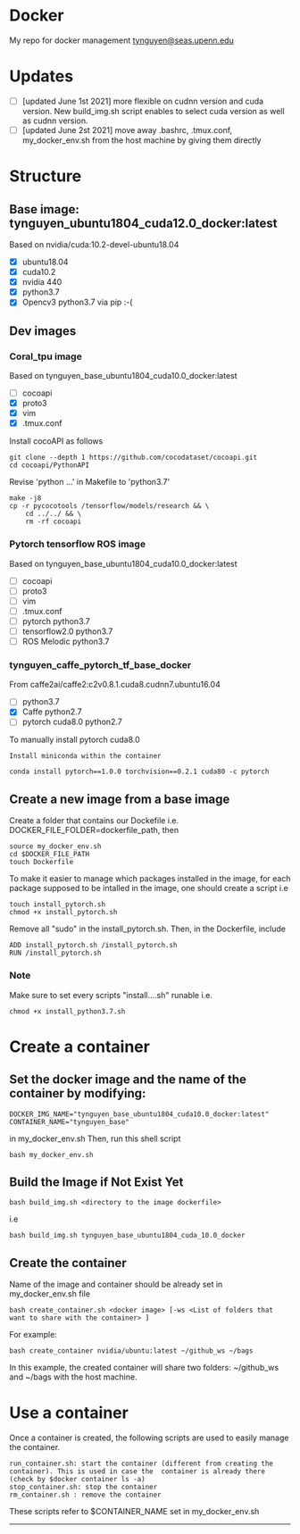 # Docker
My repo for docker management
tynguyen@seas.upenn.edu 

# Updates
- [ ] [updated June 1st 2021] more flexible on cudnn version and cuda version. New build_img.sh script enables to select cuda version as well as cudnn version. 
- [ ] [updated June 2st 2021] move away .bashrc, .tmux.conf, my_docker_env.sh from the host machine by giving them directly 

# Structure 
## Base image: tynguyen_ubuntu1804_cuda12.0_docker:latest 
Based on nvidia/cuda:10.2-devel-ubuntu18.04
- [x] ubuntu18.04
- [x] cuda10.2
- [x] nvidia 440
- [x] python3.7
- [x] Opencv3 python3.7 via pip :-( 

## Dev images
### Coral_tpu image
Based on tynguyen_base_ubuntu1804_cuda10.0_docker:latest 
- [ ] cocoapi 
- [x] proto3 
- [x] vim 
- [x] .tmux.conf 

Install cocoAPI as follows 
```
git clone --depth 1 https://github.com/cocodataset/cocoapi.git 
cd cocoapi/PythonAPI 
```
Revise 'python ...' in  Makefile to 'python3.7'
```
make -j8 
cp -r pycocotools /tensorflow/models/research && \
    cd ../../ && \
    rm -rf cocoapi
```

### Pytorch tensorflow ROS image
Based on tynguyen_base_ubuntu1804_cuda10.0_docker:latest 
- [ ] cocoapi 
- [ ] proto3 
- [ ] vim 
- [ ] .tmux.conf 
- [ ] pytorch python3.7
- [ ] tensorflow2.0 python3.7
- [ ] ROS Melodic python3.7

### tynguyen_caffe_pytorch_tf_base_docker
From caffe2ai/caffe2:c2v0.8.1.cuda8.cudnn7.ubuntu16.04 
- [ ] python3.7
- [x] Caffe python2.7
- [ ] pytorch cuda8.0 python2.7

To manually install pytorch cuda8.0
```
Install miniconda within the container
```
```
conda install pytorch==1.0.0 torchvision==0.2.1 cuda80 -c pytorch 
```

## Create a new image from a base image
Create a folder that contains our Dockefile
i.e. DOCKER_FILE_FOLDER=dockerfile_path, then 
```
source my_docker_env.sh
cd $DOCKER_FILE_PATH
touch Dockerfile
```
To make it easier to manage which packages installed in the image, for each package supposed to be intalled in the image, one should create a script
i.e
```
touch install_pytorch.sh
chmod +x install_pytorch.sh
``` 
Remove all "sudo" in the install_pytorch.sh. Then, in the Dockerfile, include

```
ADD install_pytorch.sh /install_pytorch.sh
RUN /install_pytorch.sh
```

### Note
Make sure to set every scripts "install....sh" runable
i.e.
```
chmod +x install_python3.7.sh
```


# Create a container 
## Set the docker image and the name of the container by modifying: 
```
DOCKER_IMG_NAME="tynguyen_base_ubuntu1804_cuda10.0_docker:latest"
CONTAINER_NAME="tynguyen_base"
```
in my_docker_env.sh 
Then, run this shell script
```
bash my_docker_env.sh
```

## Build the Image if Not Exist Yet
```
bash build_img.sh <directory to the image dockerfile>
```
i.e 
```
bash build_img.sh tynguyen_base_ubuntu1804_cuda_10.0_docker 
```

## Create the container 
Name of the image and container should be already set in my_docker_env.sh file
```
bash create_container.sh <docker image> [-ws <List of folders that want to share with the container> ]
```
For example: 
```
bash create_container nvidia/ubuntu:latest ~/github_ws ~/bags

```
In this example, the created container will share two folders: ~/github_ws and ~/bags with the host machine. 

# Use a container
Once a container is created, the following scripts are used to easily manage the container.
```
run_container.sh: start the container (different from creating the container). This is used in case the  container is already there (check by $docker container ls -a)
stop_container.sh: stop the container 
rm_container.sh : remove the container
```
These scripts refer to $CONTAINER_NAME set in my_docker_env.sh 

---
